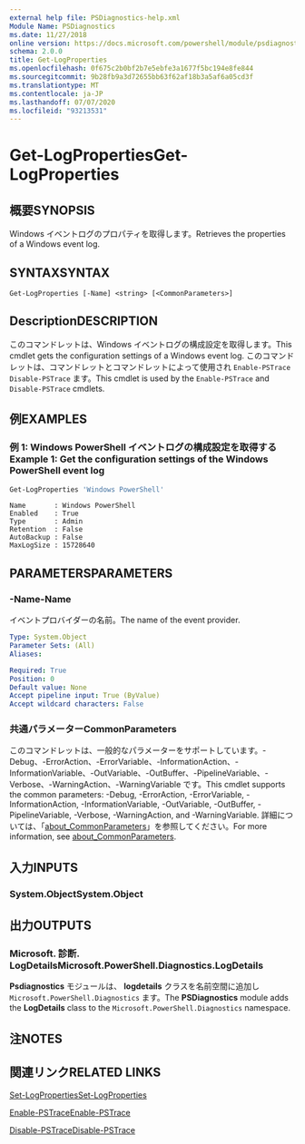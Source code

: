 ```yaml
---
external help file: PSDiagnostics-help.xml
Module Name: PSDiagnostics
ms.date: 11/27/2018
online version: https://docs.microsoft.com/powershell/module/psdiagnostics/get-logproperties?view=powershell-5.1&WT.mc_id=ps-gethelp
schema: 2.0.0
title: Get-LogProperties
ms.openlocfilehash: 0f675c2b0bf2b7e5ebfe3a1677f5bc194e8fe844
ms.sourcegitcommit: 9b28fb9a3d72655bb63f62af18b3a5af6a05cd3f
ms.translationtype: MT
ms.contentlocale: ja-JP
ms.lasthandoff: 07/07/2020
ms.locfileid: "93213531"
---
```

# <span data-ttu-id="b1f15-102">Get-LogProperties</span><span class="sxs-lookup"><span data-stu-id="b1f15-102">Get-LogProperties</span></span>

## <span data-ttu-id="b1f15-103">概要</span><span class="sxs-lookup"><span data-stu-id="b1f15-103">SYNOPSIS</span></span>
<span data-ttu-id="b1f15-104">Windows イベントログのプロパティを取得します。</span><span class="sxs-lookup"><span data-stu-id="b1f15-104">Retrieves the properties of a Windows event log.</span></span>

## <span data-ttu-id="b1f15-105">SYNTAX</span><span class="sxs-lookup"><span data-stu-id="b1f15-105">SYNTAX</span></span>

```
Get-LogProperties [-Name] <string> [<CommonParameters>]
```

## <span data-ttu-id="b1f15-106">Description</span><span class="sxs-lookup"><span data-stu-id="b1f15-106">DESCRIPTION</span></span>

<span data-ttu-id="b1f15-107">このコマンドレットは、Windows イベントログの構成設定を取得します。</span><span class="sxs-lookup"><span data-stu-id="b1f15-107">This cmdlet gets the configuration settings of a Windows event log.</span></span> <span data-ttu-id="b1f15-108">このコマンドレットは、コマンドレットとコマンドレットによって使用され `Enable-PSTrace` `Disable-PSTrace` ます。</span><span class="sxs-lookup"><span data-stu-id="b1f15-108">This cmdlet is used by the `Enable-PSTrace` and `Disable-PSTrace` cmdlets.</span></span>

## <span data-ttu-id="b1f15-109">例</span><span class="sxs-lookup"><span data-stu-id="b1f15-109">EXAMPLES</span></span>

### <span data-ttu-id="b1f15-110">例 1: Windows PowerShell イベントログの構成設定を取得する</span><span class="sxs-lookup"><span data-stu-id="b1f15-110">Example 1: Get the configuration settings of the Windows PowerShell event log</span></span>

```powershell
Get-LogProperties 'Windows PowerShell'
```

```Output
Name       : Windows PowerShell
Enabled    : True
Type       : Admin
Retention  : False
AutoBackup : False
MaxLogSize : 15728640
```

## <span data-ttu-id="b1f15-111">PARAMETERS</span><span class="sxs-lookup"><span data-stu-id="b1f15-111">PARAMETERS</span></span>

### <span data-ttu-id="b1f15-112">-Name</span><span class="sxs-lookup"><span data-stu-id="b1f15-112">-Name</span></span>

<span data-ttu-id="b1f15-113">イベントプロバイダーの名前。</span><span class="sxs-lookup"><span data-stu-id="b1f15-113">The name of the event provider.</span></span>

```yaml
Type: System.Object
Parameter Sets: (All)
Aliases:

Required: True
Position: 0
Default value: None
Accept pipeline input: True (ByValue)
Accept wildcard characters: False
```

### <span data-ttu-id="b1f15-114">共通パラメーター</span><span class="sxs-lookup"><span data-stu-id="b1f15-114">CommonParameters</span></span>

<span data-ttu-id="b1f15-115">このコマンドレットは、一般的なパラメーターをサポートしています。-Debug、-ErrorAction、-ErrorVariable、-InformationAction、-InformationVariable、-OutVariable、-OutBuffer、-PipelineVariable、-Verbose、-WarningAction、-WarningVariable です。</span><span class="sxs-lookup"><span data-stu-id="b1f15-115">This cmdlet supports the common parameters: -Debug, -ErrorAction, -ErrorVariable, -InformationAction, -InformationVariable, -OutVariable, -OutBuffer, -PipelineVariable, -Verbose, -WarningAction, and -WarningVariable.</span></span> <span data-ttu-id="b1f15-116">詳細については、「[about_CommonParameters](https://go.microsoft.com/fwlink/?LinkID=113216)」を参照してください。</span><span class="sxs-lookup"><span data-stu-id="b1f15-116">For more information, see [about_CommonParameters](https://go.microsoft.com/fwlink/?LinkID=113216).</span></span>

## <span data-ttu-id="b1f15-117">入力</span><span class="sxs-lookup"><span data-stu-id="b1f15-117">INPUTS</span></span>

### <span data-ttu-id="b1f15-118">System.Object</span><span class="sxs-lookup"><span data-stu-id="b1f15-118">System.Object</span></span>

## <span data-ttu-id="b1f15-119">出力</span><span class="sxs-lookup"><span data-stu-id="b1f15-119">OUTPUTS</span></span>

### <span data-ttu-id="b1f15-120">Microsoft. 診断. LogDetails</span><span class="sxs-lookup"><span data-stu-id="b1f15-120">Microsoft.PowerShell.Diagnostics.LogDetails</span></span>

<span data-ttu-id="b1f15-121">**Psdiagnostics** モジュールは、 **logdetails** クラスを名前空間に追加し `Microsoft.PowerShell.Diagnostics` ます。</span><span class="sxs-lookup"><span data-stu-id="b1f15-121">The **PSDiagnostics** module adds the **LogDetails** class to the `Microsoft.PowerShell.Diagnostics` namespace.</span></span>

## <span data-ttu-id="b1f15-122">注</span><span class="sxs-lookup"><span data-stu-id="b1f15-122">NOTES</span></span>

## <span data-ttu-id="b1f15-123">関連リンク</span><span class="sxs-lookup"><span data-stu-id="b1f15-123">RELATED LINKS</span></span>

[<span data-ttu-id="b1f15-124">Set-LogProperties</span><span class="sxs-lookup"><span data-stu-id="b1f15-124">Set-LogProperties</span></span>](Set-LogProperties.md)

[<span data-ttu-id="b1f15-125">Enable-PSTrace</span><span class="sxs-lookup"><span data-stu-id="b1f15-125">Enable-PSTrace</span></span>](Enable-PSTrace.md)

[<span data-ttu-id="b1f15-126">Disable-PSTrace</span><span class="sxs-lookup"><span data-stu-id="b1f15-126">Disable-PSTrace</span></span>](Disable-PSTrace.md)

